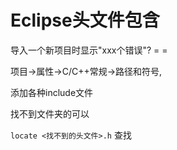# Eclipse头文件包含

导入一个新项目时显示"xxx个错误"? = =

项目->属性->C/C++常规->路径和符号,

添加各种include文件

找不到文件夹的可以

` locate <找不到的头文件>.h ` 查找 